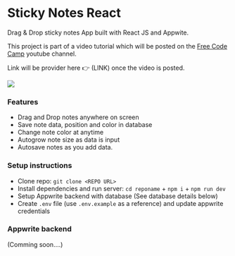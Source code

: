 # Sticky Notes React

Drag & Drop sticky notes App built with React JS and Appwite.

This project is part of a video tutorial which will be posted on the [Free Code Camp](https://www.youtube.com/@freecodecamp) youtube channel.

Link will be provider here 👉 (LINK) once the video is posted.

<img src="demo.gif"/>

### Features

-   Drag and Drop notes anywhere on screen
-   Save note data, position and color in database
-   Change note color at anytime
-   Autogrow note size as data is input
-   Autosave notes as you add data.

### Setup instructions

-   Clone repo: `git clone <REPO URL>`
-   Install dependencies and run server: `cd reponame` + `npm i` + `npm run dev`
-   Setup Appwrite backend with database (See database details below)
-   Create `.env` file (use `.env.example` as a reference) and update appwrite credentials

### Appwrite backend

(Comming soon....)
